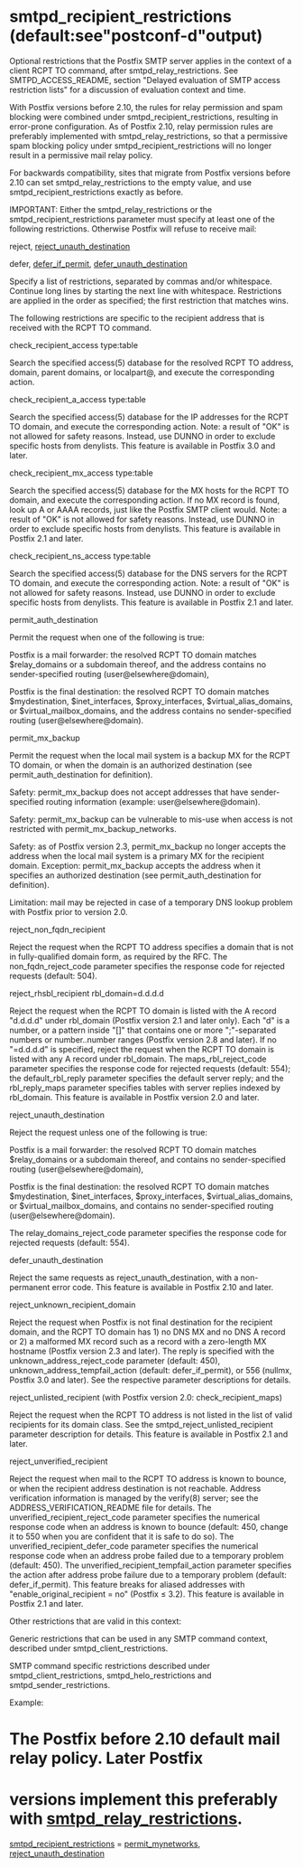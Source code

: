 # smtpd_recipient_restrictions (default:see"postconf-d"output) 


Optional restrictions that the Postfix SMTP server applies in the
context of a client RCPT TO command, after smtpd_relay_restrictions.
See SMTPD_ACCESS_README, section "Delayed evaluation of SMTP access
restriction lists" for a discussion of evaluation context and time.


 With Postfix versions before 2.10, the rules for relay permission
and spam blocking were combined under smtpd_recipient_restrictions,
resulting in error-prone configuration.  As of Postfix 2.10, relay
permission rules are preferably implemented with smtpd_relay_restrictions,
so that a permissive spam blocking policy under
smtpd_recipient_restrictions will no longer result in a permissive
mail relay policy.  

 For backwards compatibility, sites that migrate from Postfix
versions before 2.10 can set smtpd_relay_restrictions to the empty
value, and use smtpd_recipient_restrictions exactly as before. 


IMPORTANT: Either the smtpd_relay_restrictions or the
smtpd_recipient_restrictions parameter must specify
at least one of the following restrictions. Otherwise Postfix will
refuse to receive mail:




reject, <a href="postconf.5.html#reject_unauth_destination">reject_unauth_destination</a>





defer, <a href="postconf.5.html#defer_if_permit">defer_if_permit</a>, <a href="postconf.5.html#defer_unauth_destination">defer_unauth_destination</a>




Specify a list of restrictions, separated by commas and/or whitespace.
Continue long lines by starting the next line with whitespace.
Restrictions are applied in the order as specified; the first
restriction that matches wins.



The following restrictions are specific to the recipient address
that is received with the RCPT TO command.




check_recipient_access type:table

Search the specified access(5) database for the resolved RCPT
TO address, domain, parent domains, or localpart@, and execute the
corresponding action.  

check_recipient_a_access type:table

Search the specified access(5) database for the IP addresses for
the RCPT TO domain, and execute the corresponding action.  Note:
a result of "OK" is not allowed for safety reasons. Instead, use
DUNNO in order to exclude specific hosts from denylists.  This
feature is available in Postfix 3.0 and later. 

check_recipient_mx_access type:table

Search the specified access(5) database for the MX hosts for
the RCPT TO domain, and execute the corresponding action.  If no
MX record is found, look up A or AAAA records, just like the Postfix
SMTP client would. Note:
a result of "OK" is not allowed for safety reasons. Instead, use
DUNNO in order to exclude specific hosts from denylists.  This
feature is available in Postfix 2.1 and later. 

check_recipient_ns_access type:table

Search the specified access(5) database for the DNS servers
for the RCPT TO domain, and execute the corresponding action.
Note: a result of "OK" is not allowed for safety reasons. Instead,
use DUNNO in order to exclude specific hosts from denylists.  This
feature is available in Postfix 2.1 and later.  

permit_auth_destination

Permit the request when one of the following is true:



 Postfix is a mail forwarder: the resolved RCPT TO domain matches
$relay_domains or a subdomain thereof, and the address contains no
sender-specified routing (user@elsewhere@domain),

 Postfix is the final destination: the resolved RCPT TO domain
matches $mydestination, $inet_interfaces, $proxy_interfaces,
$virtual_alias_domains, or $virtual_mailbox_domains, and the address
contains no sender-specified routing (user@elsewhere@domain).



permit_mx_backup

Permit the request when the local mail system is a backup MX for
the RCPT TO domain, or when the domain is an authorized destination
(see permit_auth_destination for definition).



 Safety: permit_mx_backup does not accept addresses that have
sender-specified routing information (example: user@elsewhere@domain).

 Safety: permit_mx_backup can be vulnerable to mis-use when
access is not restricted with permit_mx_backup_networks.

 Safety: as of Postfix version 2.3, permit_mx_backup no longer
accepts the address when the local mail system is a primary MX for
the recipient domain.  Exception: permit_mx_backup accepts the address
when it specifies an authorized destination (see permit_auth_destination
for definition).

 Limitation: mail may be rejected in case of a temporary DNS
lookup problem with Postfix prior to version 2.0.



reject_non_fqdn_recipient

Reject the request when the RCPT TO address specifies a
domain that is not in
fully-qualified domain form, as required by the RFC.  The
non_fqdn_reject_code parameter specifies the response code for
rejected requests (default: 504). 

reject_rhsbl_recipient rbl_domain=d.d.d.d

Reject the request when the RCPT TO domain is listed with the
A record "d.d.d.d" under rbl_domain (Postfix version
2.1 and later only).  Each "d" is a number, or a pattern
inside "[]" that contains one or more ";"-separated numbers or
number..number ranges (Postfix version 2.8 and later). If no
"=d.d.d.d" is specified, reject
the request when the RCPT TO domain is listed with
any A record under rbl_domain.  The maps_rbl_reject_code
parameter specifies the response code for rejected requests (default:
554); the default_rbl_reply parameter specifies the default server
reply; and the rbl_reply_maps parameter specifies tables with server
replies indexed by rbl_domain.  This feature is available
in Postfix version 2.0 and later.

reject_unauth_destination

Reject the request unless one of the following is true:



 Postfix is a mail forwarder: the resolved RCPT TO domain matches
$relay_domains or a subdomain thereof, and contains no sender-specified
routing (user@elsewhere@domain),

 Postfix is the final destination: the resolved RCPT TO domain
matches $mydestination, $inet_interfaces, $proxy_interfaces,
$virtual_alias_domains, or $virtual_mailbox_domains, and contains
no sender-specified routing (user@elsewhere@domain).

The relay_domains_reject_code parameter specifies the response
code for rejected requests (default: 554). 

defer_unauth_destination

 Reject the same requests as reject_unauth_destination, with a
non-permanent error code.  This feature is available in Postfix
2.10 and later.

reject_unknown_recipient_domain

Reject the request when Postfix is not final destination for
the recipient domain, and the RCPT TO domain has 1) no DNS MX and
no DNS A
record or 2) a malformed MX record such as a record with
a zero-length MX hostname (Postfix version 2.3 and later).  The
reply is specified with the unknown_address_reject_code parameter
(default: 450), unknown_address_tempfail_action (default:
defer_if_permit), or 556 (nullmx, Postfix 3.0 and
later). See the respective parameter descriptions for details.


reject_unlisted_recipient (with Postfix version 2.0: check_recipient_maps)

 Reject the request when the RCPT TO address is not listed in
the list of valid recipients for its domain class. See the
smtpd_reject_unlisted_recipient parameter description for details.
This feature is available in Postfix 2.1 and later.

reject_unverified_recipient

Reject the request when mail to the RCPT TO address is known
to bounce, or when the recipient address destination is not reachable.
Address verification information is managed by the verify(8) server;
see the ADDRESS_VERIFICATION_README file for details.   The
unverified_recipient_reject_code parameter specifies the numerical
response code when an address is known to bounce (default: 450,
change it to 550 when you are confident that it is safe to do so).
The unverified_recipient_defer_code parameter specifies the
numerical response code when an address probe failed due to a
temporary problem (default: 450).  The
unverified_recipient_tempfail_action parameter specifies the action
after address probe failure due to a temporary problem (default:
defer_if_permit).  This feature breaks for aliased addresses
with "enable_original_recipient = no" (Postfix &le; 3.2). 
This feature is available in Postfix 2.1 and later. 




Other restrictions that are valid in this context:




Generic restrictions that can be used
in any SMTP command context, described under smtpd_client_restrictions.

SMTP command specific restrictions described under
smtpd_client_restrictions, smtpd_helo_restrictions and
smtpd_sender_restrictions.




Example:



# The Postfix before 2.10 default mail relay policy. Later Postfix
# versions implement this preferably with <a href="postconf.5.html#smtpd_relay_restrictions">smtpd_relay_restrictions</a>.
<a href="postconf.5.html#smtpd_recipient_restrictions">smtpd_recipient_restrictions</a> = <a href="postconf.5.html#permit_mynetworks">permit_mynetworks</a>, <a href="postconf.5.html#reject_unauth_destination">reject_unauth_destination</a>



